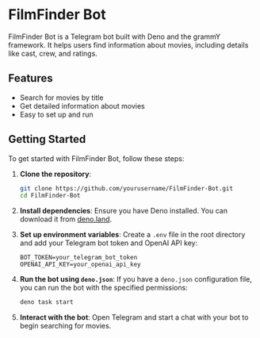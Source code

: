 # FilmFinder Bot

FilmFinder Bot is a Telegram bot built with Deno and the grammY framework. It helps users find information about movies, including details like cast, crew, and ratings.

## Features

- Search for movies by title
- Get detailed information about movies
- Easy to set up and run

## Getting Started

To get started with FilmFinder Bot, follow these steps:

1. **Clone the repository**:
    ```sh
    git clone https://github.com/yourusername/FilmFinder-Bot.git
    cd FilmFinder-Bot
    ```

2. **Install dependencies**:
    Ensure you have Deno installed. You can download it from [deno.land](https://deno.land/).

3. **Set up environment variables**:
    Create a `.env` file in the root directory and add your Telegram bot token and OpenAI API key:
    ```
    BOT_TOKEN=your_telegram_bot_token
    OPENAI_API_KEY=your_openai_api_key
    ```

4. **Run the bot using `deno.json`**:
    If you have a `deno.json` configuration file, you can run the bot with the specified permissions:
    ```sh
    deno task start
    ```

5. **Interact with the bot**:
    Open Telegram and start a chat with your bot to begin searching for movies.
